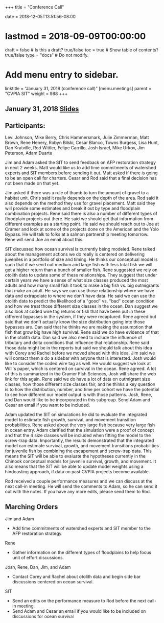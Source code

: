 +++
title = "Conference Call"

date = 2018-12-05T13:51:56-08:00
# lastmod = 2018-09-09T00:00:00

draft = false  # Is this a draft? true/false
toc = true  # Show table of contents? true/false
type = "docs"  # Do not modify.

# Add menu entry to sidebar.
linktitle = "January 31, 2018 (conference call)"
[menu.meetings]
  parent = "CVPIA SIT"
  weight = 988
+++

## January 31, 2018 [Slides](https://s3-us-west-2.amazonaws.com/cvpia-meeting-slides/CVPIA+SIT+Jan+31+meeting.pdf)

## Participants:
Levi Johnson, Mike Berry, Chris Hammersmark, Julie Zimmerman, Matt Brown, Rene Henery, Robyn Bilski, Cesar Blanco, Towns Burgess, Lisa Hunt, Dan Kratville, Rod Wittler, Felipe Carrillo, Josh Israel, Mike Urkov, Jim Peterson, Adam Duarte


Jim and Adam asked the SIT to send feedback on AFP restoration strategy in next 2 weeks. Matt would like us to add time commitments of watershed experts and SIT members before sending it out. Matt asked if there is going to be an open call for charters. Cesar and Rod said that a final decision has not been made on that yet.

Jim asked if there was a rule of thumb to turn the amount of gravel to a habitat unit. Chris said it really depends on the depth of the area. Rod said it also depends on the method they use for gravel placement. Matt said they will provide some estimates and break it out by type and floodplain combination projects. Rene said there is also a number of different types of floodplain projects out there. He said we should get that information from different examples as a starting point. He said we should reach out to Joe at Cramer and look at some of the projects done on the American and the Yolo Bypass. He will talk to folks at a salmon partnership meeting tomorrow. Rene will send Joe an email about this.

SIT discussed how ocean survival is currently being modeled. Rene talked about the management actions we do really is centered on delivering juveniles in a portfolio of size and timing. He thinks our conceptual model is such that if we send out medium and large fish with less total fish we will get a higher return than a bunch of smaller fish.  Rene suggested we rely on otolith data to update some of these relationships. They suggest that under certain years we have a sense of what size classes produced the most adults and how many small fish it took to make a big fish vs. big outmigrants that make an adult. He says we can use those relationship where we have data and extrapolate to where we don&#39;t have data. He said we can use the otolith data to predict the likelihood of a &quot;good&quot; vs. &quot;bad&quot; ocean condition and how we treat those different size classes in the ocean. Dan suggest we also look at coded wire tag returns or fish that have been put in these different bypasses in the system, if they were recaptured. Rene agreed but said that we don&#39;t actually know the size distribution going into those bypasses are. Dan said that he thinks we are making the assumption that fish that grow big have high survival. Rene said we do have evidence of that in the otolith data. Dan said we also need to include the influence of tributary and delta conditions that influence that relationship. Rene said those data might be in the reports but said we should talk about this idea with Corey and Rachel before we moved ahead with this idea. Jim said we will contact them a do a sidebar with anyone that is interested. Josh would like to consider the coded wire tag as well. He would suggest we look at Will&#39;s paper, which is centered on survival in the ocean. Rene agreed. A lot of this is summarized in the Cramer Fish Sciences, Josh will share the web link for this again. Rene said we do have a lot of data on outmigrant size classes, how those different size classes fair, and he thinks a key question is to how the distribution, number, and time per cohort we have the potential to see how different our model output is with those patterns. Josh, Rene, and Dan would like to be incorporated in this subgroup. Send Adam and Cesar an email if you want to be included.

Adam updated the SIT on simulations he did to evaluate the integrated model to estimate fish growth, survival, and movement transition probabilities. Rene asked about the very large fish because very large fish in ocean entry. Adam clarified that the simulation were a proof of concept and that the 4 size classes will be included when fitting the model to the screw-trap data. Importantly, the results demonstrated that the integrated model can estimate survival, growth, and movement transitions probabilities for juvenile fish by combining the escapement and screw-trap data. This means the SIT will be able to evaluate the hypotheses currently in the Chinook conceptual models for juvenile survival, growth, and movement. It also means that the SIT will be able to update model weights using a hindcasting approach, if data on past CVPIA projects become available.

Rod received a couple performance measures and we can discuss at the next call-in meeting. He will send the comments to Adam, so he can send it out with the notes. If you have any more edits, please send them to Rod.

## Marching Orders

Jim and Adam

- Add time commitments of watershed experts and SIT member to the AFP restoration strategy.

Rene

- Gather information on the different types of floodplains to help focus unit of effort discussions.

Josh, Rene, Dan, Jim, and Adam

- Contact Corey and Rachel about otolith data and begin side bar discussions centered on ocean survival.

SIT

- Send an edits on the performance measure to Rod before the next call-in meeting.
- Send Adam and Cesar an email if you would like to be included on discussions for ocean survival